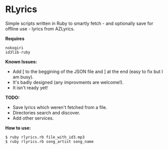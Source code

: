 # RLyrics
Simple scripts written in Ruby to smartly fetch - and optionally save for offline use - lyrics from AZLyrics.
 
**Requires**

    nokogiri
    id3lib-ruby

**Known Issues:**
 
 - Add [ to the beggining of the JSON file and ] at the end (easy to fix but I am busy).
 - It's badly designed (any improvments are welcome!). 
 - It isn't ready yet!

**TODO:** 

 - Save lyrics which weren't fetched from a file.
 - Directories search and discover.
 - Add other services.


**How to use:**

    $ ruby rlyrics.rb file_with_id3.mp3
    $ ruby rlyrics.rb song_artist song_name
